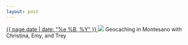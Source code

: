 ```yaml
---
layout: post
---
```


<p>
  <a href="/50">
    <time>{{ page.date | date: "%e %B, %Y" }}</time>
  </a>
  <a href="/50"><img src="{{ site.assets_url }}/50.jpg"/></a>
  <span>Geocaching in Montesano with Christina, Emy, and Trey</span>
</p>

